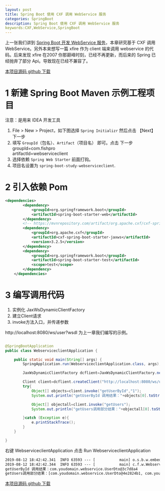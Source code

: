 ```yaml
---
layout: post
title: Spring Boot 使用 CXF 调用 WebService 服务
categories: SpringBoot
description: Spring Boot 使用 CXF 调用 WebService 服务
keywords:CXF,WebService,SpringBoot
---
```


上一张我们讲到 [Spring Boot 开发 WebService 服务](https://www.cnblogs.com/fishpro/p/spring-boot-study-webservice.html)，本章研究基于 CXF 调用 WebService。另外本来想写一篇 xfire 作为 client 端来调用 webservice 的代码。后来发现 xfire 在2007 你那巅峰时刻，已经不再更新，而后来的 Spring 已经抛弃了部分 Api。导致现在已经不兼容了。


[本项目源码 github 下载 ](https://github.com/fishpro/spring-boot-study/tree/master/spring-boot-study-webserviceclient)

# 1 新建 Spring Boot Maven 示例工程项目
注意：是用来 IDEA 开发工具
1. File > New > Project，如下图选择 `Spring Initializr` 然后点击 【Next】下一步
2. 填写 `GroupId`（包名）、`Artifact`（项目名） 即可。点击 下一步
    groupId=com.fishpro   
    artifactId=webserviceclient
3. 选择依赖 `Spring Web Starter` 前面打钩。
4. 项目名设置为 `spring-boot-study-webserviceclient`.
   
# 2 引入依赖 Pom

```xml
<dependencies>
        <dependency>
            <groupId>org.springframework.boot</groupId>
            <artifactId>spring-boot-starter-web</artifactId>
        </dependency>
        <!-- https://mvnrepository.com/artifact/org.apache.cxf/cxf-spring-boot-starter-jaxws -->
        <dependency>
            <groupId>org.apache.cxf</groupId>
            <artifactId>cxf-spring-boot-starter-jaxws</artifactId>
            <version>3.2.5</version>
        </dependency> 
        <dependency>
            <groupId>org.springframework.boot</groupId>
            <artifactId>spring-boot-starter-test</artifactId>
            <scope>test</scope>
        </dependency>
    </dependencies>
```

# 3 编写调用代码

1. 实例化 JaxWsDynamicClientFactory
2. 建立Client请求
3. invoke方法入口，并传递参数

http://localhost:8080/ws/user?wsdl 为上一章我们编写的示例。
```java

@SpringBootApplication
public class WebserviceclientApplication {

    public static void main(String[] args) {
        SpringApplication.run(WebserviceclientApplication.class, args);

        JaxWsDynamicClientFactory dcflient=JaxWsDynamicClientFactory.newInstance();

        Client client=dcflient.createClient("http://localhost:8080/ws/user?wsdl");
        try{
            Object[] objects=client.invoke("getUserById","1");
            System.out.println("getUserById 调用结果："+objects[0].toString());

            Object[] objectall=client.invoke("getUsers");
            System.out.println("getUsers调用部分结果："+objectall[0].toString());

        }catch (Exception e){
            e.printStackTrace();
        }
    }

}

```

右键 WebserviceclientApplication 点击 Run WebserviceclientApplication
```cmd
2019-08-12 18:42:42.341  INFO 63593 --- [           main] o.s.b.w.embedded.tomcat.TomcatWebServer  : Tomcat started on port(s): 8087 (http) with context path ''
2019-08-12 18:42:42.344  INFO 63593 --- [           main] c.f.w.WebserviceclientApplication        : Started WebserviceclientApplication in 2.527 seconds (JVM running for 3.132)
getUserById 调用结果：com.youdomain.webservice.UserDto@3c7d8a4
getUsers调用部分结果：[com.youdomain.webservice.UserDto@4e2824b1, com.youdomain.webservice.UserDto@534d0e20, com.youdomain.webservice.UserDto@7d18338b, com.youdomain.webservice.UserDto@3f4a605f]
```


[本项目源码 github 下载 ](https://github.com/fishpro/spring-boot-study/tree/master/spring-boot-study-webserviceclient)